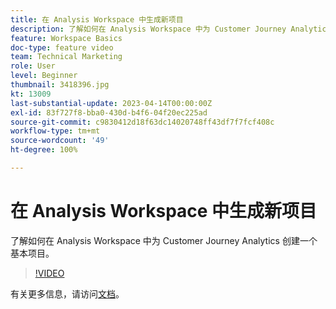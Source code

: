 ```yaml
---
title: 在 Analysis Workspace 中生成新项目
description: 了解如何在 Analysis Workspace 中为 Customer Journey Analytics 创建一个基本项目。
feature: Workspace Basics
doc-type: feature video
team: Technical Marketing
role: User
level: Beginner
thumbnail: 3418396.jpg
kt: 13009
last-substantial-update: 2023-04-14T00:00:00Z
exl-id: 83f727f8-bba0-430d-b4f6-04f20ec225ad
source-git-commit: c9830412d18f63dc14020748ff43df7f7fcf408c
workflow-type: tm+mt
source-wordcount: '49'
ht-degree: 100%

---
```


# 在 Analysis Workspace 中生成新项目

了解如何在 Analysis Workspace 中为 Customer Journey Analytics 创建一个基本项目。

>[!VIDEO](https://video.tv.adobe.com/v/3418396/?learn=on&quality=12)

有关更多信息，请访问[文档](https://experienceleague.adobe.com/docs/analytics-platform/using/cja-workspace/perform-basic-analysis.html?lang=zh-Hans)。
